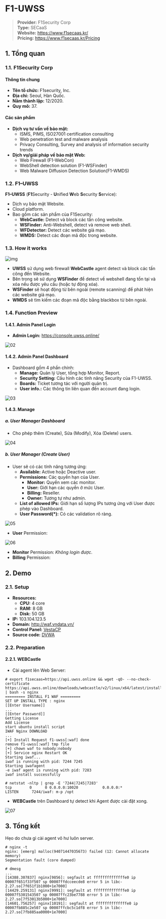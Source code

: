 # F1-UWSS

> **Provider:** F1Security Corp  
> **Type:** SECaaS  
> **Website:** https://www.f1secaas.kr/  
> **Pricing:** https://www.f1secaas.kr/Pricing  

## 1. Tổng quan

### 1.1. F1Security Corp

#### Thông tin chung

* **Tên tổ chức:** F1security, Inc.
* **Địa chỉ:** Seoul, Hàn Quốc.
* **Năm thành lập:** 12/2020.
* **Quy mô:** 37.

#### Các sản phẩm

* **Dịch vụ tư vấn về bảo mật:**
	* ISMS, PIMS, ISO27001 certification consulting
	* Web penetration test and malware analysis
	* Privacy Consulting, Survey and analysis of information security trends
* **Dịch vụ/giải pháp về bảo mật Web:**
	* Web Firewall (F1-WebCon)
	* WebShell detection solution (F1-WSFinder)
	* Web Malware Diffusion Detection Solution(F1-WMDS)

### 1.2. F1–UWSS

**F1–UWSS** (**F1**Security - **U**nified **W**eb **S**ecurity **S**ervice):
* Dịch vụ bảo mật Website.
* Cloud platform.
* Bao gồm các sản phẩm của F1Security:
	* **WebCastle:** Detect và block các tấn công website.
	* **WSFinder:** Anti-Webshell, detect và remove web shell.
	* **WFDetector:** Detect các website giả mạo.
	* **WMDS:** Detect các đoạn mã độc trong website.

### 1.3. How it works

![img](./img/uwss_01.png)

* **UWSS** sử dụng web firewall **WebCastle** agent detect và block các tấn công đến Website.
* Bên trong sẽ sử dụng **WSFinder** để detect về webshell đang tồn tại và xóa nếu được yêu cầu (hoặc tự động xóa).
* **WSFinder** sẽ hoạt động từ bên ngoài (remote scanning) để phát hiện các website giả mạo.
* **WMDS** sẽ tìm kiếm các đoạn mã độc bằng blackbox từ bên ngoài.

### 1.4. Function Preview

#### 1.4.1. Admin Panel Login

* **Admin Login:** https://console.uwss.online/

![02](./img/uwss_02.png)

#### 1.4.2. Admin Panel Dashboard

* Dashboard gồm 4 phần chính:
	* **Manage:** Quản lý User, tổng hợp Monitor, Report.
	* **Security Setting:** Cấu hình các tính năng Security của F1-UWSS.
	* **Boards:** Ticket tương tác với người quản trị.
	* **User info.:** Các thông tin liên quan đến account đang login.

![03](./img/uwss_03.png)

#### 1.4.3. Manage

##### a. User Manager Dashboard

* Cho phép thêm (Create), Sửa (Modify), Xóa (Delete) users.

![04](./img/uwss_04.png)

##### b. User Manager (Create User)

* User sẽ có các tính năng tương ứng:
	* **Available:** Active hoặc Deactive user.
	* **Permissions:** Các quyền hạn của User.
		* **Monitor:** Quyền xem các monitor.
		* **User:** Giới hạn các quyền ở mức User.
		* **Billing:** Reseller.
		* **Owner:** Tương tự như admin.
	* **List of allowed IPs:** Giới hạn số lượng IPs tương ứng với User được phép vào Dashboard.
	* **User Password(\*):** Có các validation rõ ràng.

![05](./img/uwss_05.png)

* **User** Permission:

![06](./img/uwss_06.png)

* **Monitor** Permission: *Không login được*.
* **Billing** Permission:

## 2. Demo

### 2.1. Setup

* **Resources:**
	* **CPU:** 4 core
	* **RAM:** 8 GB
	* **Disk:** 50 GB
* **IP:** 103.104.123.5
* **Domain:** http://waf.vndata.vn/
* **Control Panel:** [VestaCP](https://vestacp.com/)
* **Source code:** [DVWA](http://www.dvwa.co.uk/)

### 2.2. Preparation

#### 2.2.1. WEBCastle

* Cài agent lên Web Server:

```
# export f1secaas=https://api.uwss.online && wget -qO- --no-check-certificate https://api.uwss.online/downloads/webcastle/v2/linux/x64/latest/installer.sh | bash -s nginx
========= INSTALL F1 WAF =========
SET UP INSTALL TYPE : nginx
[[Enter Username]]
...
[[Enter Password]]
Getting License
Add License
start ubuntu install script
IWAF Nginx DOWNLOAD
...
[+] Install Request f1-uwss[:waf] done
remove f1-uwss[:waf] tmp file
[+] chown waf to nobody:nobody
[+] Service nginx Restart OK
Starting iwaf...
iwaf is running with pid: 7244 7245
Starting iwafagent
-e iwaf agent is running with pid: 7283
iwaf install successfully

# netstat -nltp | grep -E '7244|7245|7283'
tcp        0      0 0.0.0.0:10020           0.0.0.0:*               LISTEN      7244/iwaf: m-p /opt
```

* **WEBCastle** trên Dashboard tự detect khi Agent được cài đặt xong.

![07](./img/uwss_07.png)

## 3. Tổng kết

Hẹo do chưa gì cài agent vô hư luôn server.

```
# nginx -t
nginx: [emerg] malloc(94071447035673) failed (12: Cannot allocate memory)
Segmentation fault (core dumped)

# dmesg
...
[14388.307837] nginx[9856]: segfault at ffffffffffffffe0 ip 00007f651f33f507 sp 00007ffdcceecde8 error 5 in libc-2.27.so[7f651f1b1000+1e7000]
[14429.259131] nginx[9991]: segfault at ffffffffffffffe0 ip 00007f5301543507 sp 00007ffc23be7788 error 5 in libc-2.27.so[7f53013b5000+1e7000]
[14601.756257] nginx[10191]: segfault at ffffffffffffffe0 ip 00007fb885c2e507 sp 00007ffcbc5c1df8 error 5 in libc-2.27.so[7fb885aa0000+1e7000]
```
